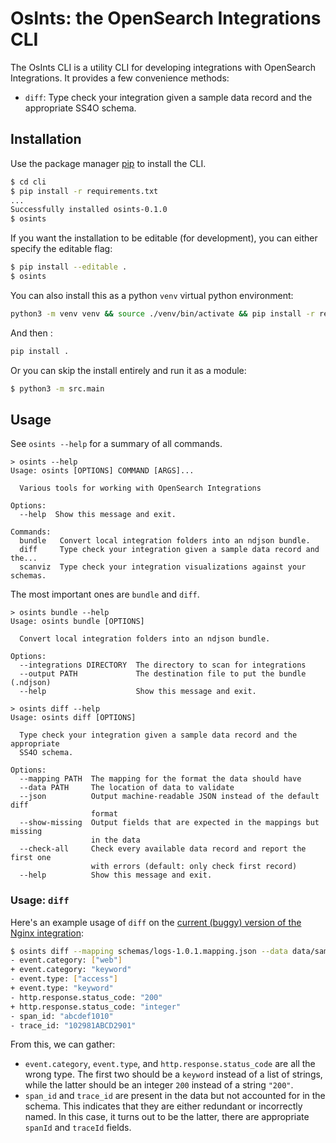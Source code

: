 # OsInts: the OpenSearch Integrations CLI

The OsInts CLI is a utility CLI for developing integrations with OpenSearch Integrations.
It provides a few convenience methods:

- `diff`: Type check your integration given a sample data record and the appropriate SS4O schema.

## Installation

Use the package manager [pip](https://pip.pypa.io/en/stable/) to install the CLI.

```bash
$ cd cli
$ pip install -r requirements.txt
...
Successfully installed osints-0.1.0
$ osints
```

If you want the installation to be editable (for development), you can either specify the editable flag:

```bash
$ pip install --editable .
$ osints
```

You can also install this as a python `venv` virtual python environment:

```bash
python3 -m venv venv && source ./venv/bin/activate && pip install -r requirements.txt
````

And then :
```bash
pip install .
```

Or you can skip the install entirely and run it as a module:

```bash
$ python3 -m src.main
```

## Usage

See `osints --help` for a summary of all commands.

```
> osints --help
Usage: osints [OPTIONS] COMMAND [ARGS]...

  Various tools for working with OpenSearch Integrations

Options:
  --help  Show this message and exit.

Commands:
  bundle   Convert local integration folders into an ndjson bundle.
  diff     Type check your integration given a sample data record and the...
  scanviz  Type check your integration visualizations against your schemas.
```

The most important ones are `bundle` and `diff`.

```
> osints bundle --help
Usage: osints bundle [OPTIONS]

  Convert local integration folders into an ndjson bundle.

Options:
  --integrations DIRECTORY  The directory to scan for integrations
  --output PATH             The destination file to put the bundle (.ndjson)
  --help                    Show this message and exit.

> osints diff --help
Usage: osints diff [OPTIONS]

  Type check your integration given a sample data record and the appropriate
  SS4O schema.

Options:
  --mapping PATH  The mapping for the format the data should have
  --data PATH     The location of data to validate
  --json          Output machine-readable JSON instead of the default diff
                  format
  --show-missing  Output fields that are expected in the mappings but missing
                  in the data
  --check-all     Check every available data record and report the first one
                  with errors (default: only check first record)
  --help          Show this message and exit.
```

### Usage: `diff`

Here's an example usage of `diff` on the [current (buggy) version of the Nginx integration](https://github.com/opensearch-project/dashboards-observability/tree/6d5bd478704dc7342b1471767ced7036bb23f335/server/adaptors/integrations/__data__/repository/nginx):
```bash
$ osints diff --mapping schemas/logs-1.0.1.mapping.json --data data/sample.json
- event.category: ["web"]
+ event.category: "keyword"
- event.type: ["access"]
+ event.type: "keyword"
- http.response.status_code: "200"
+ http.response.status_code: "integer"
- span_id: "abcdef1010"
- trace_id: "102981ABCD2901"
```

From this, we can gather:
- `event.category`, `event.type`, and `http.response.status_code` are all the wrong type. The first two should be a `keyword` instead of a list of strings, while the latter should be an integer `200` instead of a string `"200"`.
- `span_id` and `trace_id` are present in the data but not accounted for in the schema. This indicates that they are either redundant or incorrectly named. In this case, it turns out to be the latter, there are appropriate `spanId` and `traceId` fields.
